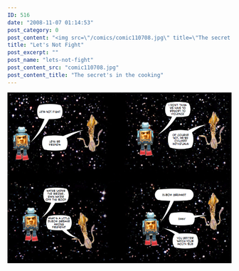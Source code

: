 ```yaml
---
ID: 516
date: "2008-11-07 01:14:53"
post_category: 0
post_content: "<img src=\"/comics/comic110708.jpg\" title=\"The secret's in the cooking\" />"
title: "Let's Not Fight"
post_excerpt: ""
post_name: "lets-not-fight"
post_content_src: "comic110708.jpg"
post_content_title: "The secret's in the cooking"
---
```



[![The secret's in the cooking](/comics-hi-res/comic110708.jpg)](/comics-hi-res/comic110708.jpg "The secret's in the cooking")

